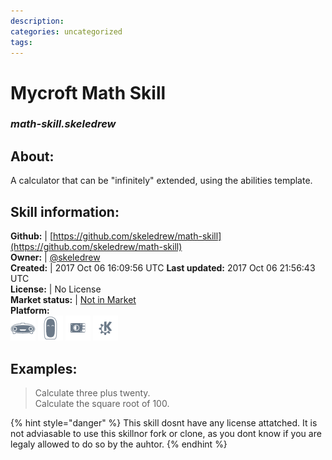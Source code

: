 ```yaml
--- 
description: 
categories: uncategorized   
tags:   
---
```


# Mycroft Math Skill  
### _math-skill.skeledrew_  
## About:  
A calculator that can be "infinitely" extended, using the abilities template.

## Skill information:  
**Github:** | [https://github.com/skeledrew/math-skill](https://github.com/skeledrew/math-skill)  
**Owner:** | [@skeledrew](https://github.com/skeledrew)  
**Created:** | 2017 Oct 06 16:09:56 UTC  **Last updated:** 2017 Oct 06 21:56:43 UTC  
**License:** | No License  
**Market status:** | [Not in Market](https://market.mycroft.ai/skill/)  
**Platform:**  
 ![](../.gitbook/assets/mark-1-icon.png)  ![](../.gitbook/assets/mark-2-icon.png)  ![](../.gitbook/assets/picroft-icon.png)  ![](../.gitbook/assets/kde.png)   
## Examples:  
> Calculate three plus twenty.  
> Calculate the square root of 100.  
  
{% hint style="danger" %}
This skill dosnt have any license attatched. It is not adviasable to use this skillnor fork or clone, as you dont know if you are legaly allowed to do so by the auhtor.
{% endhint %}
